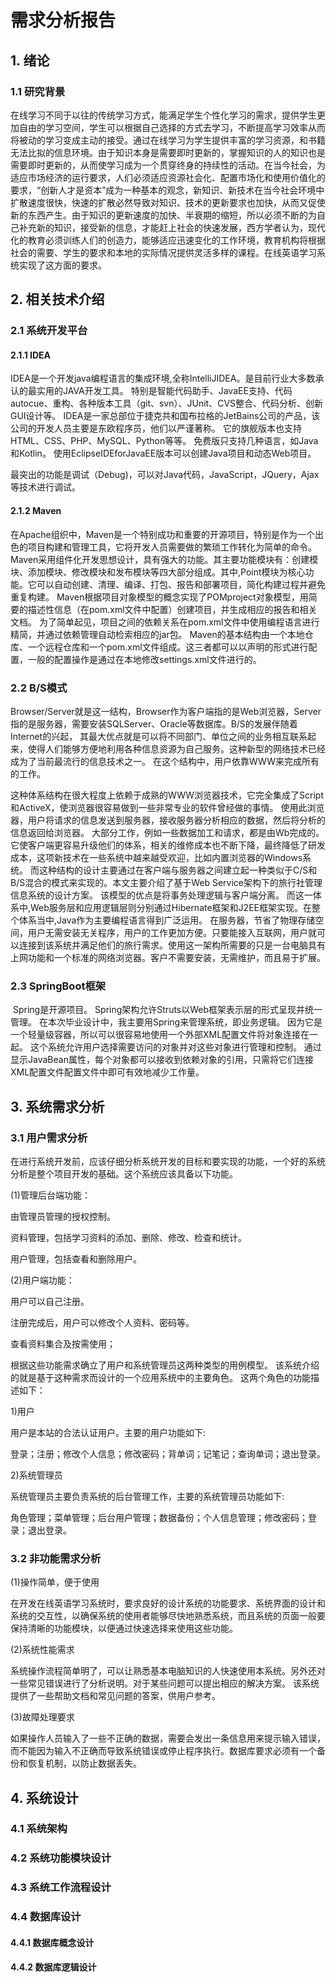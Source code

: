 # 需求分析报告

## 1. 绪论

### 1.1 研究背景

​	在线学习不同于以往的传统学习方式，能满足学生个性化学习的需求，提供学生更加自由的学习空间，学生可以根据自己选择的方式去学习，不断提高学习效率从而将被动的学习变成主动的接受。通过在线学习为学生提供丰富的学习资源，和书籍无法比拟的信息环境。由于知识本身是需要即时更新的，掌握知识的人的知识也是需要即时更新的，从而使学习成为一个贯穿终身的持续性的活动。在当今社会，为适应市场经济的运行要求，人们必须适应资源社会化、配置市场化和使用价值化的要求，“创新人才是资本”成为一种基本的观念，新知识、新技术在当今社会环境中扩散速度很快，快速的扩散必然导致对知识、技术的更新要求也加快，从而又促使新的东西产生。由于知识的更新速度的加快、半衰期的缩短，所以必须不断的为自己补充新的知识，接受新的信息，才能赶上社会的快速发展，西方学者认为，现代化的教育必须训练人们的创造力，能够适应迅速变化的工作环境，教育机构将根据社会的需要、学生的要求和本地的实际情况提供灵活多样的课程。在线英语学习系统实现了这方面的要求。

## 2. 相关技术介绍

### 2.1 系统开发平台

#### 2.1.1 IDEA

​	IDEA是一个开发java编程语言的集成环境,全称IntelliJIDEA。是目前行业大多数承认的最实用的JAVA开发工具。 特别是智能代码助手、JavaEE支持、代码autocue、重构、各种版本工具（git、svn）、JUnit、CVS整合、代码分析、创新GUI设计等。 IDEA是一家总部位于捷克共和国布拉格的JetBains公司的产品，该公司的开发人员主要是东欧程序员，他们以严谨著称。 它的旗舰版本也支持HTML、CSS、PHP、MySQL、Python等等。 免费版只支持几种语言，如Java和Kotlin。 使用EclipseIDEforJavaEE版本可以创建Java项目和动态Web项目。

最突出的功能是调试（Debug)，可以对Java代码，JavaScript，JQuery，Ajax等技术进行调试。

#### 2.1.2 Maven

​	在Apache组织中，Maven是一个特别成功和重要的开源项目，特别是作为一个出色的项目构建和管理工具，它将开发人员需要做的繁琐工作转化为简单的命令。 Maven采用组件化开发思想设计，具有强大的功能。其主要功能模块有：创建模块、添加模块、修改模块和发布模块等四大部分组成。其中,Point模块为核心功能。它可以自动创建、清理、编译、打包、报告和部署项目，简化构建过程并避免重复构建。 Maven根据项目对象模型的概念实现了POMproject对象模型，用简要的描述性信息（在pom.xml文件中配置）创建项目，并生成相应的报告和相关文档。 为了简单起见，项目之间的依赖关系在pom.xml文件中使用编程语言进行精简，并通过依赖管理自动检索相应的jar包。 Maven的基本结构由一个本地仓库、一个远程仓库和一个pom.xml文件组成。这三者都可以以声明的形式进行配置，一般的配置操作是通过在本地修改settings.xml文件进行的。

### 2.2 B/S模式

​	Browser/Server就是这一结构，Browser作为客户端指的是Web浏览器，Server指的是服务器，需要安装SQLServer、Oracle等数据库。B/S的发展伴随着Internet的兴起， 其最大优点就是可以将不同部门、单位之间的业务相互联系起来，使得人们能够方便地利用各种信息资源为自己服务。这种新型的网络技术已经成为了当前最流行的信息技术之一。 在这个结构中，用户依靠WWW来完成所有的工作。

​	这种体系结构在很大程度上依赖于成熟的WWW浏览器技术，它完全集成了Script和ActiveX，使浏览器很容易做到一些非常专业的软件曾经做的事情。 使用此浏览器，用户将请求的信息发送到服务器，接收服务器分析相应的数据，然后将分析的信息返回给浏览器。 大部分工作，例如一些数据加工和请求，都是由Wb完成的。 它使客户端更容易升级他们的体系，相关的维修成本也不断下降，最终降低了研发成本，这项新技术在一些系统中越来越受欢迎，比如内置浏览器的Windows系统。 而这种结构的设计主要通过在客户端与服务器之间建立起一种类似于C/S和B/S混合的模式来实现的。本文主要介绍了基于Web Service架构下的旅行社管理信息系统的设计方案。 该模型的优点是将事务处理逻辑与客户端分离。 而这一体系中,Web服务层和应用逻辑层则分别通过Hibernate框架和J2EE框架实现。在整个体系当中,Java作为主要编程语言得到广泛运用。 在服务器，节省了物理存储空间，用户无需安装无关程序，用户的工作更加方便。只要能接入互联网，用户就可以连接到该系统并满足他们的旅行需求。使用这一架构所需要的只是一台电脑具有上网功能和一个标准的网络浏览器。客户不需要安装，无需维护，而且易于扩展。

### 2.3 SpringBoot框架

​	Spring是开源项目。 Spring架构允许Struts以Web框架表示层的形式呈现并统一管理。 在本次毕业设计中，我主要用Spring来管理系统，即业务逻辑。 因为它是一个轻量级容器，所以可以很容易地使用一个外部XML配置文件将对象连接在一起。 这个系统允许用户选择需要访问的对象并对这些对象进行管理和控制。 通过显示JavaBean属性，每个对象都可以接收到依赖对象的引用，只需将它们连接XML配置文件配置文件中即可有效地减少工作量。

## 3. 系统需求分析

### 3.1 用户需求分析

在进行系统开发前，应该仔细分析系统开发的目标和要实现的功能，一个好的系统分析是整个项目开发的基础。这个系统应该具备以下功能。

(1)管理后台端功能：

由管理员管理的授权控制。

资料管理，包括学习资料的添加、删除、修改、检查和统计。

用户管理，包括查看和删除用户。

(2)用户端功能：

用户可以自己注册。

注册完成后，用户可以修改个人资料、密码等。

查看资料集合及按需使用；

根据这些功能需求确立了用户和系统管理员这两种类型的用例模型。 该系统介绍的就是基于这种需求而设计的一个应用系统中的主要角色。 这两个角色的功能描述如下：

1)用户

用户是本站的合法认证用户。主要的用户功能如下:

登录；注册；修改个人信息；修改密码；背单词；记笔记；查询单词；退出登录。



2)系统管理员

系统管理员主要负责系统的后台管理工作，主要的系统管理员功能如下:

角色管理；菜单管理；后台用户管理；数据备份；个人信息管理；修改密码；登录；退出登录。

### 3.2 非功能需求分析

(1)操作简单，便于使用

​	在开发在线英语学习系统时，要求良好的设计系统的功能要求、系统界面的设计和系统的交互性，以确保系统的使用者能够尽快地熟悉系统，而且系统的页面一般要保持清晰的功能模块，以便通过快速选择来使用这些功能。

(2)系统性能需求

​	系统操作流程简单明了，可以让熟悉基本电脑知识的人快速使用本系统。另外还对一些常见错误进行了分析说明。对于某些问题可以提出相应的解决方案。 该系统提供了一些帮助文档和常见问题的答案，供用户参考。

(3)故障处理要求

​	如果操作人员输入了一些不正确的数据，需要会发出一条信息用来提示输入错误，而不能因为输入不正确而导致系统错误或停止程序执行。数据库要求必须有一个备份和恢复机制，以防止数据丢失。

## 4. 系统设计

### 4.1 系统架构

### 4.2 系统功能模块设计

### 4.3 系统工作流程设计

### 4.4 数据库设计

#### 4.4.1 数据库概念设计

#### 4.4.2 数据库逻辑设计

